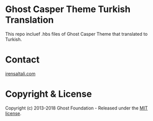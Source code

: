 # Ghost Casper Theme Turkish Translation
This repo incluef .hbs files of Ghost Casper Theme that translated to Turkish.

# Contact
[irensaltali.com](https://irensaltali.com "İren SALTALI Blog")

# Copyright & License

Copyright (c) 2013-2018 Ghost Foundation - Released under the [MIT license](LICENSE).
